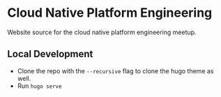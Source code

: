 # Cloud Native Platform Engineering

Website source for the cloud native platform engineering meetup.

## Local Development

- Clone the repo with the `--recursive` flag to clone the hugo theme as well.
- Run `hugo serve`
